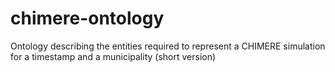 # chimere-ontology
Ontology describing the entities required to represent a CHIMERE simulation for a timestamp and a municipality (short version)
